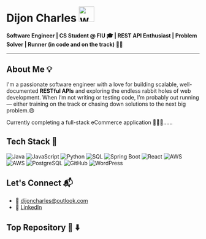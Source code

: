
# Dijon Charles <img src="https://em-content.zobj.net/source/noto-emoji-animations/344/waving-hand_1f44b.gif" alt="waving hand" width="40"/>

**Software Engineer | CS Student @ FIU 🎓 | REST API Enthusiast | Problem Solver | Runner (in code and on the track) 🏃‍♂️**

---

## About Me 💡 

I'm a passionate software engineer with a love for building scalable, well-documented **RESTful APIs** and exploring the endless rabbit holes of web development. When I’m not writing or testing code, I’m probably out running — either training on the track or chasing down solutions to the next big problem.😄

Currently completing a full-stack eCommerce application 👨🏾‍💻......


## Tech Stack 🔧 

![Java](https://img.shields.io/badge/Java-%23ED8B00.svg?style=flat&logo=java&logoColor=white) 
![JavaScript](https://img.shields.io/badge/JavaScript-%23F7DF1E.svg?style=flat&logo=javascript&logoColor=black) 
![Python](https://img.shields.io/badge/Python-%2314354C.svg?style=flat&logo=python&logoColor=white) 
![SQL](https://img.shields.io/badge/SQL-%2300748F.svg?style=flat&logo=postgresql&logoColor=white) 
![Spring Boot](https://img.shields.io/badge/Spring_Boot-%236DB33F.svg?style=flat&logo=spring&logoColor=white) 
![React](https://img.shields.io/badge/React-%2361DAFB.svg?style=flat&logo=react&logoColor=black)
![AWS](https://img.shields.io/badge/AWS-%23FF9900.svg?style=flat&logo=amazon-aws&logoColor=white)  
![AWS](https://img.shields.io/badge/AWS-%23FF9900.svg?style=flat&logo=amazon-aws&logoColor=white) 
![PostgreSQL](https://img.shields.io/badge/PostgreSQL-%23336791.svg?style=flat&logo=postgresql&logoColor=white) 
![GitHub](https://img.shields.io/badge/GitHub-%23121011.svg?style=flat&logo=github&logoColor=white) 
![WordPress](https://img.shields.io/badge/WordPress-%23117AC9.svg?style=flat&logo=wordpress&logoColor=white)

## Let's Connect 📬 
- 📧 [dijoncharles@outlook.com](mailto:dijoncharles@outlook.com)
- 💼 [LinkedIn](https://www.linkedin.com/in/dijoncharlesv)  

## Top Repository 💽 ⬇️
